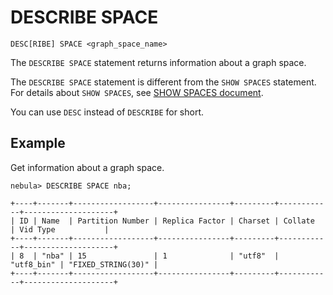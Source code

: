 # DESCRIBE SPACE

```ngql
DESC[RIBE] SPACE <graph_space_name>
```

The `DESCRIBE SPACE` statement returns information about a graph space.

The `DESCRIBE SPACE` statement is different from the `SHOW SPACES` statement. For details about `SHOW SPACES`, see [SHOW SPACES document](3.show-spaces.md).

You can use `DESC` instead of `DESCRIBE` for short.

## Example

Get information about a graph space.

```ngql
nebula> DESCRIBE SPACE nba;

+----+-------+------------------+----------------+---------+------------+--------------------+
| ID | Name  | Partition Number | Replica Factor | Charset | Collate    | Vid Type           |
+----+-------+------------------+----------------+---------+------------+--------------------+
| 8  | "nba" | 15               | 1              | "utf8"  | "utf8_bin" | "FIXED_STRING(30)" |
+----+-------+------------------+----------------+---------+------------+--------------------+
```
